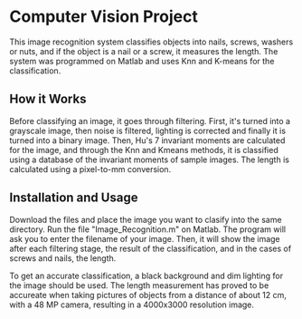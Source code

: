 # Computer Vision Project
This image recognition system classifies objects into nails, screws, washers or nuts, and if the object is a nail or a screw, it measures the length. The system was programmed on Matlab and uses Knn and K-means for the classification.
## How it Works
Before classifying an image, it goes through filtering. First, it's turned into a grayscale image, then noise is filtered, lighting is corrected and finally it is turned into a binary image. Then, Hu's 7 invariant moments are calculated for the image, and through the Knn and Kmeans methods, it is classified using a database of the invariant moments of sample images. The length is calculated using a pixel-to-mm conversion.
## Installation and Usage
Download the files and place the image you want to clasify into the same directory. Run the file "Image_Recognition.m" on Matlab. The program will ask you to enter the filename of your image. Then, it will show the image after each filtering stage, the result of the classification, and in the cases of screws and nails, the length.

To get an accurate classification, a black background and dim lighting for the image should be used. The length measurement has proved to be accureate when taking pictures of objects from a distance of about 12 cm, with a 48 MP camera, resulting in a 4000x3000 resolution image.
